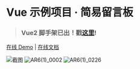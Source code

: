 # Vue 示例项目 · 简易留言板

> ### Vue2 脚手架已出！戳[这里](https://github.com/kenberkeley/vue2-scaffold)!

[在线 Demo](https://kenberkeley.github.io/vue-demo/dist) | [在线文档](https://kenberkeley.github.io/vue-demo/docs/_book)

![截图](./screenshot.png)
![AR6(1)_0002](https://user-images.githubusercontent.com/37828799/232949452-e51f3184-314d-4095-afc5-e19a84b4d799.png)
![AR6(1)_0226](https://user-images.githubusercontent.com/37828799/232950115-d71babed-e988-48da-820b-5b064c1584ac.jpeg)
